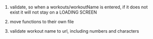 1. validate, so when a workouts/workoutName is entered, if it does not exist it will not stay on a LOADING SCREEN 

2. move functions to their own file 

3. validate workout name to url, including numbers and characters 
